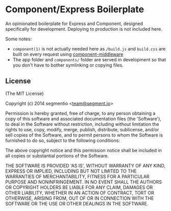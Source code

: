 # Component/Express Boilerplate

An opinionated boilerplate for Express and Component,
designed specifically for development.
Deploying to production is not included here.

Some notes:

- `component(1)` is not actually needed here as `/build.js` and `build.css` are built on every request using [component-middleware](https://github.com/component/middleware.js)
- The app folder and `components/` folder are served in development so that you don't have to bother symlinking or copying files.

## License

(The MIT License)

Copyright (c) 2014 segmentio &lt;team@segment.io&gt;

Permission is hereby granted, free of charge, to any person obtaining
a copy of this software and associated documentation files (the
'Software'), to deal in the Software without restriction, including
without limitation the rights to use, copy, modify, merge, publish,
distribute, sublicense, and/or sell copies of the Software, and to
permit persons to whom the Software is furnished to do so, subject to
the following conditions:

The above copyright notice and this permission notice shall be
included in all copies or substantial portions of the Software.

THE SOFTWARE IS PROVIDED 'AS IS', WITHOUT WARRANTY OF ANY KIND,
EXPRESS OR IMPLIED, INCLUDING BUT NOT LIMITED TO THE WARRANTIES OF
MERCHANTABILITY, FITNESS FOR A PARTICULAR PURPOSE AND NONINFRINGEMENT.
IN NO EVENT SHALL THE AUTHORS OR COPYRIGHT HOLDERS BE LIABLE FOR ANY
CLAIM, DAMAGES OR OTHER LIABILITY, WHETHER IN AN ACTION OF CONTRACT,
TORT OR OTHERWISE, ARISING FROM, OUT OF OR IN CONNECTION WITH THE
SOFTWARE OR THE USE OR OTHER DEALINGS IN THE SOFTWARE.
